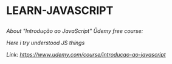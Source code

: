 # LEARN-JAVASCRIPT<p>
<i> About "Introdução ao JavaScript" Ûdemy free course:<p>
 Here i try understood JS things<p>
Link: https://www.udemy.com/course/introducao-ao-javascript
